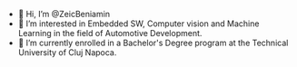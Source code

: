 - 👋 Hi, I’m @ZeicBeniamin
- 👀 I’m interested in Embedded SW, Computer vision and Machine Learning in the field of Automotive Development.
- 🌱 I’m currently enrolled in a Bachelor's Degree program at the Technical University of Cluj Napoca. 

<!---
ZeicBeniamin/ZeicBeniamin is a ✨ special ✨ repository because its `README.md` (this file) appears on your GitHub profile.
You can click the Preview link to take a look at your changes.
--->
